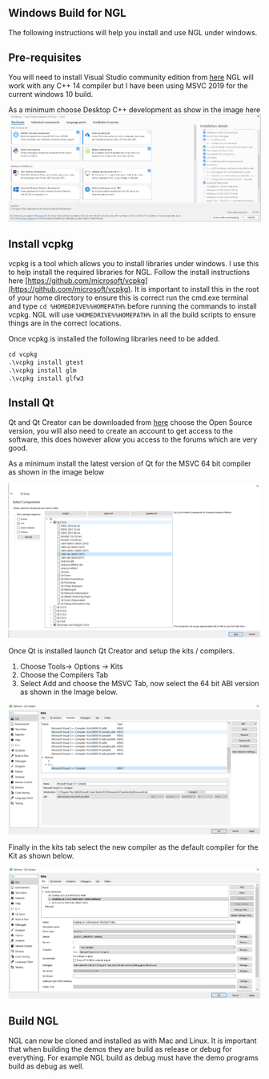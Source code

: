 ## Windows Build for NGL

The following instructions will help you install and use NGL under windows.

## Pre-requisites

You will need to install Visual Studio community edition from [here](https://visualstudio.microsoft.com/downloads/) NGL will work with any C++ 14 compiler but I have been using MSVC 2019 for the current windows 10 build.

As a minimum choose Desktop C++ development as show in the image here
![](images/windows1.png)

## Install vcpkg

vcpkg is a tool which allows you to install libraries under windows. I use this to help install the required libraries for NGL. Follow the install instructions here  [https://github.com/microsoft/vcpkg](https://github.com/microsoft/vcpkg). It is important to install this in the root of your home directory to ensure this is correct run the cmd.exe terminal and type ```cd %HOMEDRIVE%%HOMEPATH%``` before running the commands to install vcpkg. NGL will use ``` %HOMEDRIVE%%HOMEPATH% ``` in all the build scripts to ensure things are in the correct locations.

Once vcpkg is installed the following libraries need to be added.


```
cd vcpkg
.\vcpkg install gtest
.\vcpkg install glm
.\vcpkg install glfw3
```

## Install Qt 

Qt and Qt Creator can be downloaded from [here](https://www.qt.io/download) choose the Open Source version, you will also need to create an account to get access to the software, this does however allow you access to the forums which are very good.

As a minimum install the latest version of Qt for the MSVC 64 bit compiler as shown in the image below

![](images/qt.png)


Once Qt is installed launch Qt Creator and setup the kits / compilers.

1. Choose Tools-> Options -> Kits
2. Choose the Compilers Tab
3. Select Add and choose the MSVC Tab, now select the 64 bit ABI version as shown in the Image below.

![](images/qt2.png)

Finally in the kits tab select the new compiler as the default compiler for the Kit as shown below.

![](images/qt3.png)

## Build NGL

NGL can now be cloned and installed as with Mac and Linux. It is important that when building the demos they are build as release or debug for everything. For example NGL build as debug must have the demo programs build as debug as well.

